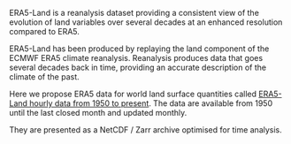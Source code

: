 ERA5-Land is a reanalysis dataset providing a consistent view of the evolution of land variables
over several decades at an enhanced resolution compared to ERA5.

ERA5-Land has been produced by replaying the land component of the ECMWF ERA5 climate reanalysis.
Reanalysis produces data that goes several decades back in time, providing an accurate description of the climate of the past.

<!---The ERA5-Land dataset, as any other simulation, provides estimates which have some degree of uncertainty.
Numerical models can only provide a more or less accurate representation of the real physical processes governing different
components of the Earth System. In general, the uncertainty of model estimates grows as we go back in time,
because the number of observations available to create a good quality atmospheric forcing is lower.
ERA5-land parameter fields can currently be used in combination with the uncertainty of the equivalent ERA5 fields.

The temporal and spatial resolutions of ERA5-Land makes this dataset very useful
for all kind of land surface applications such as flood or drought forecasting.
The temporal and spatial resolution of this dataset, the period covered in time,
as well as the fixed grid used for the data distribution at any period enables decisions makers,
businesses and individuals to access and use more accurate information on land states.--->

Here we propose ERA5 data for world land surface quantities called [ERA5-Land hourly data from 1950 to present](https://doi.org/10.24381/cds.e2161bac). The data are available from 1950 until the last closed month and updated monthly.

They are presented as a NetCDF / Zarr archive optimised for time analysis.
